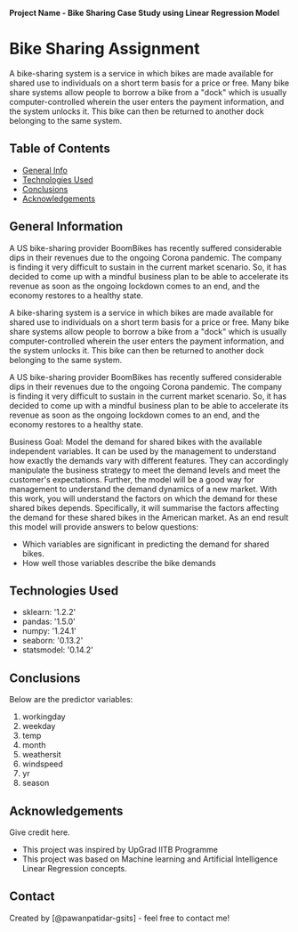 **Project Name - Bike Sharing Case Study using Linear Regression Model**
	
# Bike Sharing Assignment
A bike-sharing system is a service in which bikes are made available for shared use to individuals on a short term basis for a price or free. Many bike share systems allow people to borrow a bike from a "dock" which is usually computer-controlled wherein the user enters the payment information, and the system unlocks it. This bike can then be returned to another dock belonging to the same system.


## Table of Contents
* [General Info](#general-information)
* [Technologies Used](#technologies-used)
* [Conclusions](#conclusions)
* [Acknowledgements](#acknowledgements)

<!-- You can include any other section that is pertinent to your problem -->

## General Information
A US bike-sharing provider BoomBikes has recently suffered considerable dips in their revenues due to the ongoing Corona pandemic. The company is finding it very difficult to sustain in the current market scenario. So, it has decided to come up with a mindful business plan to be able to accelerate its revenue as soon as the ongoing lockdown comes to an end, and the economy restores to a healthy state.

A bike-sharing system is a service in which bikes are made available for shared use to individuals on a short term basis for a price or free. Many bike share systems allow people to borrow a bike from a "dock" which is usually computer-controlled wherein the user enters the payment information, and the system unlocks it. This bike can then be returned to another dock belonging to the same system.
  
A US bike-sharing provider BoomBikes has recently suffered considerable dips in their revenues due to the ongoing Corona pandemic. The company is finding it very difficult to sustain in the current market scenario. So, it has decided to come up with a mindful business plan to be able to accelerate its revenue as soon as the ongoing lockdown comes to an end, and the economy restores to a healthy state. 

Business Goal: Model the demand for shared bikes with the available independent variables. It can be used by the management to understand how exactly the demands vary with different features. They can accordingly manipulate the business strategy to meet the demand levels and meet the customer's expectations. Further, the model will be a good way for management to understand the demand dynamics of a new market. With this work, you will understand the factors on which the demand for these shared bikes depends. Specifically, it will summarise the factors affecting the demand for these shared bikes in the American market. As an end result this model will provide answers to below questions:
- Which variables are significant in predicting the demand for shared bikes.
- How well those variables describe the bike demands

<!-- You don't have to answer all the questions - just the ones relevant to your project. -->

## Technologies Used
- sklearn: '1.2.2'
- pandas: '1.5.0'
- numpy: '1.24.1'
- seaborn: '0.13.2'
- statsmodel: '0.14.2'

<!-- As the libraries versions keep on changing, it is recommended to mention the version of library used in this project -->

## Conclusions
Below are the predictor variables:
1. workingday
2. weekday
3. temp 
4. month  
5. weathersit    
6. windspeed  
7. yr
8. season


<!-- You don't have to answer all the questions - just the ones relevant to your project. -->


## Acknowledgements
Give credit here.
- This project was inspired by UpGrad IITB Programme
- This project was based on Machine learning and Artificial Intelligence Linear Regression concepts.


## Contact
Created by [@pawanpatidar-gsits] - feel free to contact me!


<!-- Optional -->
<!-- ## License -->
<!-- This project is open source and available under the [... License](). -->

<!-- You don't have to include all sections - just the one's relevant to your project -->

